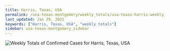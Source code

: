 ```yaml
---
title: Harris, Texas, USA
permalink: /usa-texas-montgomery/weekly_totals/usa-texas-harris-weekly_totals.html
last_updated: Jan 29, 2021
keywords: ["Harris, Texas, USA", "weekly totals"]
sidebar: usa-texas-montgomery_sidebar
---
```


![Weekly Totals of Confirmed Cases for Harris, Texas, USA](/covid_tracker/images/graphs/usa-texas-harris-weekly_totals_graph.png)
